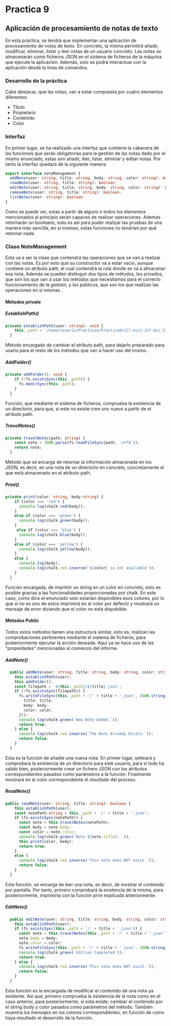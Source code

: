 # Practica 9
## Aplicación de procesamiento de notas de texto

En esta práctica, se tendrá que implementar una aplicación de procesamiento de notas de texto. En concreto, la misma permitirá añadir, modificar, eliminar, listar y leer notas de un usuario concreto. Las notas se almacenarán como ficheros JSON en el sistema de ficheros de la máquina que ejecute la aplicación. Además, solo se podrá interactuar con la aplicación desde la línea de comandos.

### Desarrollo de la práctica

Cabe destacar, que las notas, van a estar compuesta por cuatro elementos diferentes: 

- Título
- Propietario
- Contenido
- Color

### Interfaz 

En primer lugar, se ha realizado una interfaz que contiene la cabecera de las funciones que serán obligatorias para la gestión de las 
notas dado por el mismo enunciado, estas son añadir, leer, listar, eliminar y editar notas. Por tanto la interfaz quedara de la 
siguiente manera:

``` typescript
export interface noteManagement {
  addNote(user: string, title: string, body: string, color: string): boolean;
  readNote(user: string, title: string): boolean;
  editNote(user: string, title: string, body: string, color: string): boolean;
  removeNote(user: string, title: string): boolean;
  listNotes(user: string): boolean
}
``` 

Como se puede ver, estas a partir de alguno o todos los elementos mencionados al principio serán capaces de realizar operaciones.
Además retornarán un booleano, esto es así para poder realizar las pruebas de una manera más sencilla, en sí mismas, estas funciones
no tendrían por qué retornar nada.

### Clase NoteManagement

Esta va a ser la clase que contendrá las operaciones que se van a realizar con las notas. Es por esto que su constructor va a estar 
vacío, aunque contiene un atributo path, el cual contendrá la ruta donde se va a almacenar esa nota. Además se pueden distinguir dos
tipos de métodos, los privados, que son los que van a usar los métodos que necesitamos para el correcto funcionamiento de la gestión, 
y los públicos, que son los que realizan las operaciones en sí mismas.

#### Métodos private
##### EstablishPath()

``` typescript
private establishPath(user: string): void {
    this._path = `/home/usuario/Practicas/Practica9/ull-esit-inf-dsi-21-22-prct09-filesystem-notes-app-alu0101018300/notes/${user}`;
  }
```
Método encargado de cambiar el atributo path, para dejarlo preparado para usarlo para el resto de los métodos que van a hacer
uso del mismo.

##### AddFolder()

``` typescript
private addFolder(): void {
    if (!fs.existsSync(this._path)) {
      fs.mkdirSync(this._path);
    }
  }
``` 

Función, que mediante el sistema de ficheros, comprueba la existencia de un directorio, para que, si este no existe
cree uno nuevo a partir de el atributo path.

##### TravelNotes()

``` typescript
private travelNotes(path: string) {
    const note = JSON.parse(fs.readFileSync(path, 'utf8'));
    return note;
  }
```

Método que se encarga de retornar la información almacenada en los JSON, es decir, en una nota de un directorio
en concreto, concretamente el que está almacenado en el atributo path.

##### Print()

``` typescript
private print(color: string, body:string) {
    if (color === 'red') {
      console.log(chalk.red(body));
    } 
    else if (color === 'green') {
      console.log(chalk.green(body));
    }
     else if (color === 'blue') {
      console.log(chalk.blue(body));
    } 
    else if (color === 'yellow') {
      console.log(chalk.yellow(body));
    }
    else {
      console.log(body);
      console.log(chalk.red.inverse(`${color} is not available`));
    }
  }
```

Función encargada, de imprimir un string en un color en concreto, esto es posible gracias a las funcionalidades proporcionadas
por chalk. En este caso, como dice el enunciado solo estarían disponibles esos colores, por lo que si no es uno de estos imprimirá
en el color por defecto y mostrará un mensaje de error diciendo que el color no está dispobible.

#### Métodos Public

Todos estos métodos tienen una estructura similar, esto es, realizan las comprobaciones pertinentes mediante el sistema de ficheros,
para posteriormente ejecutar la acción deseada. Aquí ya se hace uso de las "propiedades" mencionadas al comienzo del informe.

##### AddNote()

``` typescript
  public addNote(user: string, title: string, body: string, color: string): boolean {
    this.establishPath(user);
    this.addFolder();
    const filepath = `${this._path}/${title}.json`;
    if (!fs.existsSync(filepath)) {
      fs.writeFileSync(this._path + '/' + title + '.json', JSON.stringify({
        title: title,
        body: body,
        color: color,
      }));
      console.log(chalk.green(`New Note Added.`));
      return true;
    } else {
      console.log(chalk.red.inverse(`The Note Already Exists.`));
      return false;
    }
  }
``` 

Esta es la función de añadie una nueva nota. En primer lugar, setteará y comprobará la existencia de un directorio para 
este usuario, para si todo ha salido bien, posteriormente crear un fichero JSON con los atributos correspondientes pasados
como parámetros a la función. Finalmente mostrará en el color correspondiente el resultado del proceso.

##### ReadNote()

``` typescript
public readNote(user: string, title: string): boolean {
    this.establishPath(user);
    const notePath:string = this._path + '/' + title + '.json';
    if (fs.existsSync(notePath)) {
      const note = this.travelNotes(notePath);
      const body = note.body;
      const color = note.color;
      console.log(chalk.green(`Note ${note.title}: `));
      this.print(color, body);
      return true;
    } 
    else {
      console.log(chalk.red.inverse('This note does NOT exist.'));
      return false;
    }
  }
```

Esta función, se encarga de leer una nota, es decir, de mostrar el contenido por pantalla. Por tanto, primero comprobará
la existencia de la misma, para posteriormente, imprimirla con la función print explicada anteriormente.

##### EditNote()

``` typescript
  public editNote(user: string, title: string, body: string, color: string): boolean {
    this.establishPath(user);
    if (fs.existsSync(this._path + '/' + title + '.json')) {
      const note = this.travelNotes(this._path + '/' + title + '.json');
      note.body = body;
      note.color = color;
      fs.writeFileSync(this._path + '/' + title + '.json', JSON.stringify(note));
      console.log(chalk.green(`Edition Completed`));
      return true;
    } else {
      console.log(chalk.red.inverse('This note does NOT exist.'));
      return false;
    }
  }
```

Esta función es la encargada de modificar el contenido de una nota ya existente. Así que, primero comprueba la existencia
de la nota como en el caso anterior, para posteriormente, si esta existe, cambiar el contenido por el string body y color
pasados como parámetros del método. También muestra los mensajes en los colores correspondientes, en función de como haya
resultado el desarrollo de la función.





